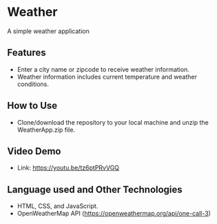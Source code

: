 # Weather
A simple weather application

## Features
* Enter a city name or zipcode to receive weather information.
* Weather information includes current temperature and weather conditions.

## How to Use
* Clone/download the repository to your local machine and unzip the WeatherApp.zip file.

## Video Demo
* Link: https://youtu.be/tz6ptPRvVGQ

## Language used and Other Technologies
* HTML, CSS, and JavaScript.
* OpenWeatherMap API (https://openweathermap.org/api/one-call-3)
